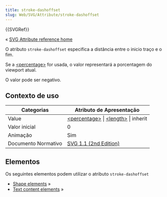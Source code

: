 ```yaml
---
title: stroke-dashoffset
slug: Web/SVG/Attribute/stroke-dashoffset
---
```


{{SVGRef}}

« [SVG Attribute reference home](/pt-BR/SVG/Attribute)

O atributo `stroke-dashoffset` especifica a distância entre o inicio traço e o fim.

Se a [\<percentage>](/pt-BR/SVG/Content_type#Percentage) for usada, o valor representará a porcentagem do viewport atual.

O valor pode ser negativo.

## Contexto de uso

| Categorias          | Atributo de Apresentação                                                                                      |
| ------------------- | ------------------------------------------------------------------------------------------------------------- |
| Value               | [\<percentage>](/pt-BR/SVG/Content_type#Percentage) \| [\<length>](/pt-BR/SVG/Content_type#Length) \| inherit |
| Valor inicial       | 0                                                                                                             |
| Animação            | Sim                                                                                                           |
| Documento Normativo | [SVG 1.1 (2nd Edition)](https://www.w3.org/TR/SVG11/painting.html#StrokeDashoffsetProperty)                   |

## Elementos

Os seguintes elementos podem utilizar o atributo `stroke-dashoffset`

- [Shape elements](/pt-BR/SVG/Element#Shape) »
- [Text content elements](/pt-BR/SVG/Element#TextContent) »
